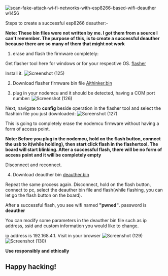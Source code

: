 ![scan-fake-attack-wi-fi-networks-with-esp8266-based-wifi-deauther w1456](https://github.com/user-attachments/assets/4f912216-655f-472f-9146-650c624a95cd)

Steps to create a successful esp8266 deauther:-

<b> Note: These bin files were not written by me. I got them from a source I can't remember. The purpose of this, is to create a successful deauther because there are so many of them that might not work</b>

 1) erase and flash the firmware completely:

Get flasher tool here for windows or for your respective OS. <a href="https://github.com/nodemcu/nodemcu-flasher/tree/master/Win64/Release">flasher</a>

Install it.
![Screenshot (125)](https://github.com/user-attachments/assets/cc2f5e9e-ffdf-457f-8051-a20c37c8852e)


2) Download flasher firmware bin file
<a href="https://github.com/Fernandez99fc/Offensive-security/blob/main/Penetration%20Testing/Wireless/Files/AIThinker_ESP8266_8Mbit_v1.5.4.1.bin">Aithinker.bin</a>

3) plug in your nodemcu and it should be detected, having a COM port number:
![Screenshot (126)](https://github.com/user-attachments/assets/49679d07-2233-4572-b8dc-2e801850377d)

Next, navigate to <b>config</b> beside operation in the flasher tool and select the flashbin file you just downloaded:
![Screenshot (127)](https://github.com/user-attachments/assets/d16645c7-ad8f-41fa-aec7-0c612ebcbcc4)

This is going to completely erase the nodemcu firmware without having a form of access point.

<b> Note: Before you plug in the nodemcu, hold on the flash button, connect the usb to it(while holding), then start click flash in the flashertool. The board will start blinking. After a successful flash, there will be no form of access point and it will be completely empty </b>

Disconnect and reconnect.

4) Download deauther bin <a href="https://github.com/Fernandez99fc/Offensive-security/blob/main/Penetration%20Testing/Wireless/Files/esp8266_deauther_2.6.1_DSTIKE_USB_DEAUTHER_V2.bin">deauther.bin</a>

Repeat the same process again. Disconnect, hold on the flash button, connect to pc, select the deauther bin file and flash(while flashing, you can let go the flash button on the board).

After a successful flash, you see wifi named <b>"pwned"</b>.
password is  <b> deauther</b>

You can modify some parameters in the deauther bin file such as ip address, ssid and custom information you would like to change.

ip address is 192.168.4.1. Visit in your browser
![Screenshot (129)](https://github.com/user-attachments/assets/df24bfaf-9cde-47b1-964d-2425d068fa56)
![Screenshot (130)](https://github.com/user-attachments/assets/7aca1025-bf2c-4a7f-a44e-36bf47983761)






<b> Use responsibly and ethically </b> 

<h2> Happy hacking!</h2>





